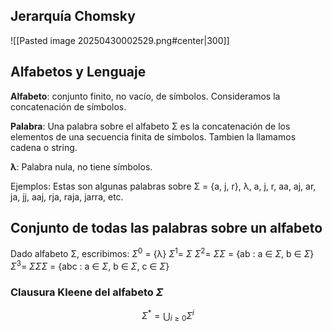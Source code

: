 ## Jerarquía Chomsky

![[Pasted image 20250430002529.png#center|300]]


## Alfabetos y Lenguaje

**Alfabeto**: conjunto finito, no vacío, de símbolos.
Consideramos la concatenación de símbolos.

**Palabra**: Una palabra sobre el alfabeto Σ es la concatenación de los elementos de una secuencia finita de símbolos. Tambien la llamamos cadena o string.

**λ**: Palabra nula, no tiene símbolos.

Ejemplos: Estas son algunas palabras sobre Σ = {a, j, r}, λ, a, j, r, aa, aj, ar, ja, jj, aaj, rja, raja, jarra, etc.

## Conjunto de todas las palabras sobre un alfabeto
Dado alfabeto Σ, escribimos: 
$\Sigma^0$ = {λ}
$\Sigma^1$= $\Sigma$ 
$\Sigma^2$= $\Sigma\Sigma$ = {ab : a ∈ $\Sigma$, b ∈ $\Sigma$}
$\Sigma^3$= $\Sigma\Sigma\Sigma$ = {abc : a ∈ $\Sigma$, b ∈ $\Sigma$, c ∈ $\Sigma$}
### Clausura Kleene del alfabeto $\Sigma$
$$\displaystyle \Sigma^* = \bigcup_{i \geq 0} \Sigma^i$$


